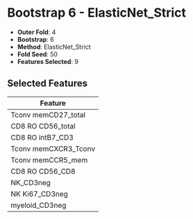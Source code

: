 # Bootstrap 6 - ElasticNet_Strict

- **Outer Fold**: 4
- **Bootstrap**: 6
- **Method**: ElasticNet_Strict
- **Fold Seed**: 50
- **Features Selected**: 9

## Selected Features

| Feature |
|---------|
| Tconv memCD27_total |
| CD8 RO CD56_total |
| CD8 RO intB7_CD3 |
| Tconv memCXCR3_Tconv |
| Tconv memCCR5_mem |
| CD8 RO CD56_CD8 |
| NK_CD3neg |
| NK Ki67_CD3neg |
| myeloid_CD3neg |
